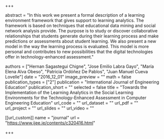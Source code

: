+++

abstract = "In this work we present a formal description of a learning environment framework that gives support to learning analytics. 
 The framework is based on techniques that educational data mining and social network analysis provide. 
 The purpose is to study or discover collaborative relationships that students generate during their learning process and make predictions or assessments about student learning. 
 We also present a new model in the way the learning process is evaluated. 
 This model is more personal and contributes to new possibilities that the digital technologies offer in technology-enhanced assessment."

authors = ["Hernan Sagastegui Chigne", "Jose Emilio Labra Gayo", "María Elena Alva Obeso", "Patricia Ordóñez De Pablos", "Juan Manuel Cueva Lovelle"]
date = "2016_12_01"
image_preview = ""
math = false
publication_types = ["2"]
publication = "International Journal of Engineering Education"
publication_short = ""
selected = false
title = "Towards the Implementation of the Learning Analytics in the Social Learning Environments for the Technology-Enhanced Assessment in Computer Engineering Education"
url_code = ""
url_dataset = ""
url_pdf = ""
url_project = ""
url_slides = ""
url_video = ""

[[url_custom]]
name = "journal"
url = "https://www.ijee.ie/contents/c320416.html"


+++



